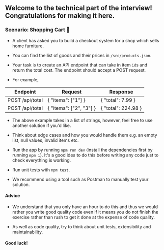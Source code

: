 ## Welcome to the technical part of the interview! Congratulations for making it here.

### Scenario: Shopping Cart 🛒

- A client has asked you to build a checkout system for a shop which sells home furniture.

- You can find the list of goods and their prices in `/src/products.json`.

- Your task is to create an API endpoint that can take in item `id`s and return the total cost. The endpoint should accept a POST request.

- For example,

| Endpoint        | Request                 | Response            |
| --------------- | ----------------------- | ------------------- |
| POST /api/total | { "items": ["1"] }      | { "total": 7.99 }   |
| POST /api/total | { "items": ["2", "3"] } | { "total": 224.98 } |

- The above example takes in a list of strings, however, feel free to use another solution if you'd like.

- Think about edge cases and how you would handle them e.g. an empty list, null values, invalid items etc.

- Run the app by running `npm run dev` (install the dependencies first by running `npm i`). It's a good idea to do this before writing any code just to check everything is working.

- Run unit tests with `npm test`.

- We recommend using a tool such as Postman to manually test your solution.

#### Advice

- We understand that you only have an hour to do this and thus we would rather you write good quality code even if it means you do not finish the exercise rather than rush to get it done at the expense of code quality.

- As well as code quality, try to think about unit tests, extensibility and maintainability.

#### Good luck!
